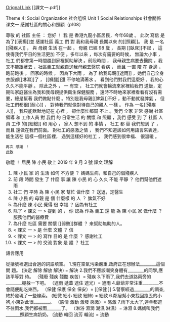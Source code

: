 [Orignal Link](https://cishk.schoology.com/attachment/2419523340/docviewer)
[[課文一.pdf]]

Theme 4: Social Organization 社会组织 Unit 1 Social Relationships 社會關係
课文一 感謝社區的關心和照顧（p108）

尊敬 的 社區 主任 ：
	您好 ！ 我 是 香港九龍小區居民，今年68歲 。 此次 寫信 是 為了[[表揚]]並 感謝社區 義工 們 對 我和我母親 長期以來 的[[照顧]]。
	我 是 一名 [[殘疾人]] ， 與 母親 生活 在一起 。 母親 已經 98 歲 ， 長期 [[臥床]]不起 ， 這使得我們平日的生活更加 不便 。多年以來 ，每次有需要的時候， 無論大小事 ，社工 們都會第一時間趕到家裡幫助解決 。前段時間 ， 我母親生病要去醫院 ，我又不能跟著去 ，社區義工就親自送我母親去醫院 看病 ， 而且 一直 陪 在 身邊 ， 跑前跑後 。 回家的時候 ， 因為下大雨 ， 為了 給我母親[[遮雨]] ，她們自己全身衣服都[[淋濕]]了 ， [[褲腿]]還 不停地滴著水 。 看到他們對我們這麼好 ，我的心久久不能平靜 。
	除此之外 ， 一 有空 ， 社工們就會輪流來家裡給我們 送飯，定期叫家庭醫生為我和我母親提供衛生保健服務 ，還時不時地來家裡看看有沒有需要，總是幫著
	我們做點什麼 。特別是我母親[[脾氣]]不好 ，動不動就發脾氣 ， 但社工們都很[[耐心]] ， 對待我們就像對待自己的親人 一樣 。 作為 一名[[殘疾人]]， 我只能默默地記在 心裡 ， 卻什麼忙都幫 不上 。我們 全家 非常 感謝 社區 領導 和 工作人員 對 我們 的 日常生活 的 關懷 和 照顧 ，我們 感受 到 了 社區 人員 工作 的[[細緻]] 和 用心 ， 家人 想不到 的 事情 ， 社工 都 替 我們想到 了 ， 而且 還做在我們前面。 對社工的感激之情 ， 我們不知道該如何用語言來表達， 能生活在 這樣一個社區裡， 遇到這樣好的社工 ， 我們感到很幸福、 很溫暖 。

	再次 感謝 ！
	此致
敬禮 ！
居民
陳 小民 敬上
2019 年 9 月 3 號
課文 理解

1. 陳 小民 家 的 生活 如何 不方便 ？
媽媽生病，和自己的個殘疾人
2. 前 段 時間 發生 了 什麼 事 讓 陳 小民 的 心 久久 不能 平靜 ？
他們幫他們遮雨
3. 社工 們 平時 為 陳 小民 家 幫忙 做什麼 ？
	送返，定醫生
4. 陳 小民 的 母親 是 個 什麼樣 的 人 ？
脾氣不好
5. 為什麼 陳 小民 覺得 很 幸福 ？
因為有社工
6. 除了 < 課文 一 > 提到 的 ， 你 認為 作為 義工 還 能 為 陳 小民 家 做什麼 ？
服務他們的醫療費
7. 為什麼 社區 需要 關懷 [[弱勢]]群體 ？
來幫助無助的人。
8. < 課文 一 > 是 什麼 文體 ？
信
9. < 課文 一 > 的 寫作 目的 是 什麼 ？
感謝社工
10. < 課文 一 > 的 交流 對象 是 誰 ？
社工

語言應用

從括號裡選出合適的詞語填空。
1.現在空氣污染嚴重,政府正在想辦法________這個問
 題。
 (決定 解除 解放 解決) = 解決
2.我們不應該嘲笑身體有________的同學,應該平等對
 待。
 （殘廢 殘疾 殘酷 疾苦）= 殘疾
 3.下雨了,我們去道路兩旁的________棚躲一下吧。
 （遮雨 遞蓋 遮住 遮光）= 遮雨
 4.爺爺非常注重________不會隨便亂吃東西。
 （保健 保護 保全 保安）= [[保健 ]]
 5.警察經過________的調查,終於發現了一些線索。
 (細微 細小 細致 細絲) = 細致 
6.鄰居幫小東找回跑丟的小狗,小東對此很________。
 （感情 激動 激發 感激）= 感激
7.雨下太大了,連傘都遮不往雨水,我們都被雨_______了。
 （淋浴 濕潤 潮濕 淋濕）= 淋濕
8.媽媽叫我們_______照顧生病奶奶。
 (流動 輪回 流芳 輪流) = 流動